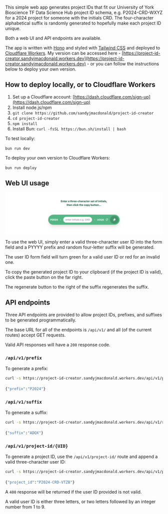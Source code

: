 This simple web app generates project IDs that fit our University of York Bioscience TF Data Science Hub project ID schema, e.g. P2024-CRD-WXYZ for a 2024 project for someone with the initials CRD. The four-character alphabetical suffix is randomly generated to hopefully make each project ID unique.

Both a web UI and API endpoints are available.

The app is written with [Hono](https://hono.dev) and styled with [Tailwind CSS](https://tailwindcss.com) and deployed to [Cloudflare Workers](https://developers.cloudflare.com/workers/). My version can be accessed here - [https://project-id-creator.sandyjmacdonald.workers.dev](https://project-id-creator.sandyjmacdonald.workers.dev) - or you can follow the instructions below to deploy your own version.

## How to deploy locally, or to Cloudflare Workers

1. Set up a Cloudflare account: [https://dash.cloudflare.com/sign-up](https://dash.cloudflare.com/sign-up)
2. Install node.js/npm
3. `git clone https://github.com/sandyjmacdonald/project-id-creator`
4. `cd project-id-creator`
5. `npm install`
6. Install Bun: `curl -fsSL https://bun.sh/install | bash`

To test locally:

`bun run dev`

To deploy your own version to Cloudflare Workers:

`bun run deploy`

## Web UI usage

![Web UI screenshot](web-ui.png)

To use the web UI, simply enter a valid three-character user ID into the form field and a PYYYY prefix and random four-letter suffix will be generated. 

The user ID form field will turn green for a valid user ID or red for an invalid one.

To copy the generated project ID to your clipboard (if the project ID is valid), click the paste button on the far right.

The regenerate button to the right of the suffix regenerates the suffix.

## API endpoints

Three API endpoints are provided to allow project IDs, prefixes, and suffixes to be generated programmatically.

The base URL for all of the endpoints is `/api/v1/` and all (of the current routes) accept GET requests.

Valid API responses will have a `200` response code.

### `/api/v1/prefix`

To generate a prefix:

```bash
curl -s https://project-id-creator.sandyjmacdonald.workers.dev/api/v1/prefix

{"prefix":"P2024"}
```

### `/api/v1/suffix`

To generate a suffix:

```bash
curl -s https://project-id-creator.sandyjmacdonald.workers.dev/api/v1/suffix

{"suffix":"ADQX"}
```

### `/api/v1/project-id/{UID}`

To generate a project ID, use the `/api/v1/project-id/` route and append a valid three-character user ID:

```bash
curl -s https://project-id-creator.sandyjmacdonald.workers.dev/api/v1/project-id/CRD

{"project_id":"P2024-CRD-VTZB"}
```

A `400` response will be returned if the user ID provided is not valid.

A valid user ID is either three letters, or two letters followed by an integer number from 1 to 9.
